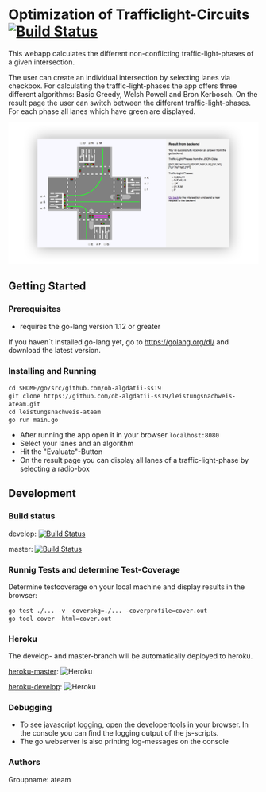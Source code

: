 # Optimization of Trafficlight-Circuits [![Build Status](https://travis-ci.com/ob-algdatii-ss19/leistungsnachweis-ateam.svg?token=4zw9EzexndWUV9DTxZpz&branch=master)](https://travis-ci.com/ob-algdatii-ss19/leistungsnachweis-ateam)

This webapp calculates the different non-conflicting traffic-light-phases of a given intersection.

The user can create an individual intersection by selecting lanes via checkbox.
For calculating the traffic-light-phases the app offers three different algorithms: Basic Greedy, Welsh Powell and Bron Kerbosch.
On the result page the user can switch between the different traffic-light-phases.
For each phase all lanes which have green are displayed.

![Screenshot](docs/startscreen.png)

## Getting Started

### Prerequisites

* requires the go-lang version 1.12 or greater

If you haven´t installed go-lang yet, go to https://golang.org/dl/ and download the latest version.

### Installing and Running

```
cd $HOME/go/src/github.com/ob-algdatii-ss19
git clone https://github.com/ob-algdatii-ss19/leistungsnachweis-ateam.git
cd leistungsnachweis-ateam
go run main.go
```

* After running the app open it in your browser ```localhost:8080```
* Select your lanes and an algorithm
* Hit the "Evaluate"-Button
* On the result page you can display all lanes of a traffic-light-phase by selecting a radio-box

## Development

### Build status

develop: [![Build Status](https://travis-ci.com/ob-algdatii-ss19/leistungsnachweis-ateam.svg?token=4zw9EzexndWUV9DTxZpz&branch=develop)](https://travis-ci.com/ob-algdatii-ss19/leistungsnachweis-ateam)

master: [![Build Status](https://travis-ci.com/ob-algdatii-ss19/leistungsnachweis-ateam.svg?token=4zw9EzexndWUV9DTxZpz&branch=master)](https://travis-ci.com/ob-algdatii-ss19/leistungsnachweis-ateam)

### Runnig Tests and determine Test-Coverage

Determine testcoverage on your local machine and display results in the browser:
```
go test ./... -v -coverpkg=./... -coverprofile=cover.out
go tool cover -html=cover.out
```

### Heroku

The develop- and master-branch will be automatically deployed to heroku.

[heroku-master](https://leistungsnachweis-ateam.herokuapp.com): ![Heroku](https://heroku-badge.herokuapp.com/?app=leistungsnachweis-ateam)

[heroku-develop](https://leistungsnachweis-ateam-dev.herokuapp.com): ![Heroku](https://heroku-badge.herokuapp.com/?app=leistungsnachweis-ateam-dev)

### Debugging

* To see javascript logging, open the developertools in your browser. In the console you can find the logging output of the js-scripts.
* The go webserver is also printing log-messages on the console

### Authors

Groupname: ateam
